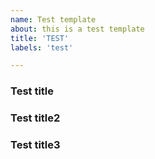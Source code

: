 ```yaml
---
name: Test template
about: this is a test template
title: 'TEST'
labels: 'test'

---
```



### Test title

### Test title2

### Test title3